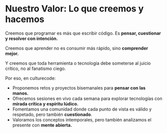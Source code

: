 # Nuestro Valor: Lo que creemos y hacemos

Creemos que programar es más que escribir código. Es **pensar, cuestionar y
resolver con intención.**

Creemos que aprender no es consumir más rápido, sino **comprender mejor.**

Y creemos que toda herramienta o tecnología debe someterse al juicio crítico,
no al fanatismo ciego.

Por eso, en culturecode:
* Proponemos retos y proyectos bisemanales para **pensar con las manos.**
* Ofrecemos sesiones en vivo cada semana para explorar tecnologías con **mirada
  crítica y espíritu lúdico.**
* Fomentamos una comunidad donde cada punto de vista es válido y respetado,
  pero también **cuestionado**.
* Valoramos los conceptos intemporales, pero también analizamos el presente con
  **mente abierta.**
